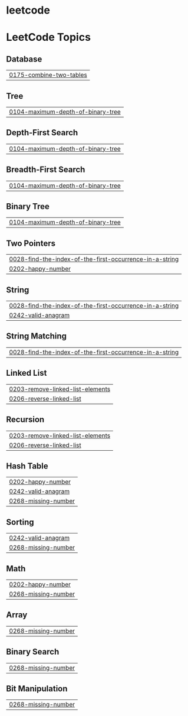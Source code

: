 # leetcode
<!---LeetCode Topics Start-->
# LeetCode Topics
## Database
|  |
| ------- |
| [0175-combine-two-tables](https://github.com/sinan742/leetcode/tree/master/0175-combine-two-tables) |
## Tree
|  |
| ------- |
| [0104-maximum-depth-of-binary-tree](https://github.com/sinan742/leetcode/tree/master/0104-maximum-depth-of-binary-tree) |
## Depth-First Search
|  |
| ------- |
| [0104-maximum-depth-of-binary-tree](https://github.com/sinan742/leetcode/tree/master/0104-maximum-depth-of-binary-tree) |
## Breadth-First Search
|  |
| ------- |
| [0104-maximum-depth-of-binary-tree](https://github.com/sinan742/leetcode/tree/master/0104-maximum-depth-of-binary-tree) |
## Binary Tree
|  |
| ------- |
| [0104-maximum-depth-of-binary-tree](https://github.com/sinan742/leetcode/tree/master/0104-maximum-depth-of-binary-tree) |
## Two Pointers
|  |
| ------- |
| [0028-find-the-index-of-the-first-occurrence-in-a-string](https://github.com/sinan742/leetcode/tree/master/0028-find-the-index-of-the-first-occurrence-in-a-string) |
| [0202-happy-number](https://github.com/sinan742/leetcode/tree/master/0202-happy-number) |
## String
|  |
| ------- |
| [0028-find-the-index-of-the-first-occurrence-in-a-string](https://github.com/sinan742/leetcode/tree/master/0028-find-the-index-of-the-first-occurrence-in-a-string) |
| [0242-valid-anagram](https://github.com/sinan742/leetcode/tree/master/0242-valid-anagram) |
## String Matching
|  |
| ------- |
| [0028-find-the-index-of-the-first-occurrence-in-a-string](https://github.com/sinan742/leetcode/tree/master/0028-find-the-index-of-the-first-occurrence-in-a-string) |
## Linked List
|  |
| ------- |
| [0203-remove-linked-list-elements](https://github.com/sinan742/leetcode/tree/master/0203-remove-linked-list-elements) |
| [0206-reverse-linked-list](https://github.com/sinan742/leetcode/tree/master/0206-reverse-linked-list) |
## Recursion
|  |
| ------- |
| [0203-remove-linked-list-elements](https://github.com/sinan742/leetcode/tree/master/0203-remove-linked-list-elements) |
| [0206-reverse-linked-list](https://github.com/sinan742/leetcode/tree/master/0206-reverse-linked-list) |
## Hash Table
|  |
| ------- |
| [0202-happy-number](https://github.com/sinan742/leetcode/tree/master/0202-happy-number) |
| [0242-valid-anagram](https://github.com/sinan742/leetcode/tree/master/0242-valid-anagram) |
| [0268-missing-number](https://github.com/sinan742/leetcode/tree/master/0268-missing-number) |
## Sorting
|  |
| ------- |
| [0242-valid-anagram](https://github.com/sinan742/leetcode/tree/master/0242-valid-anagram) |
| [0268-missing-number](https://github.com/sinan742/leetcode/tree/master/0268-missing-number) |
## Math
|  |
| ------- |
| [0202-happy-number](https://github.com/sinan742/leetcode/tree/master/0202-happy-number) |
| [0268-missing-number](https://github.com/sinan742/leetcode/tree/master/0268-missing-number) |
## Array
|  |
| ------- |
| [0268-missing-number](https://github.com/sinan742/leetcode/tree/master/0268-missing-number) |
## Binary Search
|  |
| ------- |
| [0268-missing-number](https://github.com/sinan742/leetcode/tree/master/0268-missing-number) |
## Bit Manipulation
|  |
| ------- |
| [0268-missing-number](https://github.com/sinan742/leetcode/tree/master/0268-missing-number) |
<!---LeetCode Topics End-->